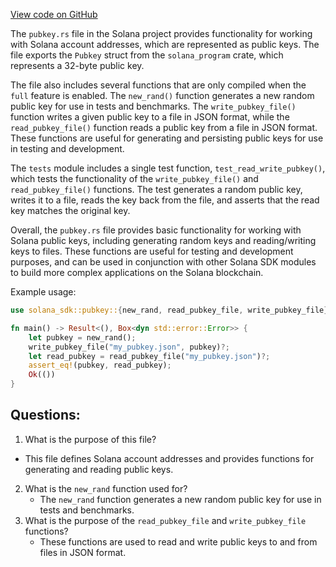 
[View code on GitHub](https://github.com/solana-labs/solana/blob/master/sdk/src/pubkey.rs)

The `pubkey.rs` file in the Solana project provides functionality for working with Solana account addresses, which are represented as public keys. The file exports the `Pubkey` struct from the `solana_program` crate, which represents a 32-byte public key. 

The file also includes several functions that are only compiled when the `full` feature is enabled. The `new_rand()` function generates a new random public key for use in tests and benchmarks. The `write_pubkey_file()` function writes a given public key to a file in JSON format, while the `read_pubkey_file()` function reads a public key from a file in JSON format. These functions are useful for generating and persisting public keys for use in testing and development.

The `tests` module includes a single test function, `test_read_write_pubkey()`, which tests the functionality of the `write_pubkey_file()` and `read_pubkey_file()` functions. The test generates a random public key, writes it to a file, reads the key back from the file, and asserts that the read key matches the original key.

Overall, the `pubkey.rs` file provides basic functionality for working with Solana public keys, including generating random keys and reading/writing keys to files. These functions are useful for testing and development purposes, and can be used in conjunction with other Solana SDK modules to build more complex applications on the Solana blockchain. 

Example usage:

```rust
use solana_sdk::pubkey::{new_rand, read_pubkey_file, write_pubkey_file};

fn main() -> Result<(), Box<dyn std::error::Error>> {
    let pubkey = new_rand();
    write_pubkey_file("my_pubkey.json", pubkey)?;
    let read_pubkey = read_pubkey_file("my_pubkey.json")?;
    assert_eq!(pubkey, read_pubkey);
    Ok(())
}
```
## Questions: 
 1. What is the purpose of this file?
   - This file defines Solana account addresses and provides functions for generating and reading public keys.
2. What is the `new_rand` function used for?
   - The `new_rand` function generates a new random public key for use in tests and benchmarks.
3. What is the purpose of the `read_pubkey_file` and `write_pubkey_file` functions?
   - These functions are used to read and write public keys to and from files in JSON format.